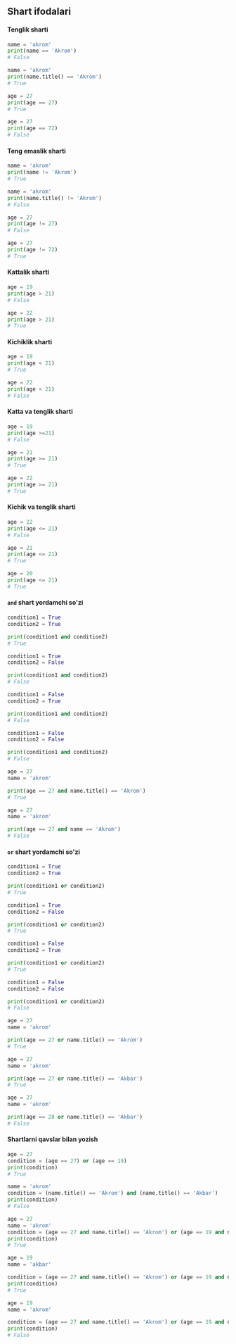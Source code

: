 ## Shart ifodalari

#### Tenglik sharti

```python
name = 'akrom'
print(name == 'Akrom')
# False
```

```python
name = 'akrom'
print(name.title() == 'Akrom')
# True
```

```python
age = 27
print(age == 27)
# True
```

```python
age = 27
print(age == 72)
# False
```

#### Teng emaslik sharti

```python
name = 'akrom'
print(name != 'Akrom')
# True
```

```python
name = 'akrom'
print(name.title() != 'Akrom')
# False
```

```python
age = 27
print(age != 27)
# False
```

```python
age = 27
print(age != 72)
# True
```

#### Kattalik sharti
```python
age = 19
print(age > 21)
# False
```

```python
age = 22
print(age > 21)
# True
```

#### Kichiklik sharti

```python
age = 19
print(age < 21)
# True
```
```python
age = 22
print(age < 21)
# False
```

#### Katta va tenglik sharti

```python
age = 19
print(age >=21)
# False
```

```python
age = 21
print(age >= 21)
# True
```

```python
age = 22
print(age >= 21)
# True
```

#### Kichik va tenglik sharti

```python
age = 22
print(age <= 21)
# False
```

```python
age = 21
print(age <= 21)
# True
```

```python
age = 20
print(age <= 21)
# True
```

#### `and` shart yordamchi so'zi

```python
condition1 = True
condition2 = True

print(condition1 and condition2)
# True
```

```python
condition1 = True
condition2 = False

print(condition1 and condition2)
# False
```

```python
condition1 = False
condition2 = True

print(condition1 and condition2)
# False
```

```python
condition1 = False
condition2 = False

print(condition1 and condition2)
# False
```

```python
age = 27
name = 'akrom'

print(age == 27 and name.title() == 'Akrom')
# True
```

```python
age = 27
name = 'akrom'

print(age == 27 and name == 'Akrom')
# False
```

#### `or` shart yordamchi so'zi

```python
condition1 = True
condition2 = True

print(condition1 or condition2)
# True
```

```python
condition1 = True
condition2 = False

print(condition1 or condition2)
# True
```

```python
condition1 = False
condition2 = True

print(condition1 or condition2)
# True
```

```python
condition1 = False
condition2 = False

print(condition1 or condition2)
# False
```

```python
age = 27
name = 'akrom'

print(age == 27 or name.title() == 'Akrom')
# True
```

```python
age = 27
name = 'akrom'

print(age == 27 or name.title() == 'Akbar')
# True
```

```python
age = 27
name = 'akrom'

print(age == 28 or name.title() == 'Akbar')
# False
```

#### Shartlarni qavslar bilan yozish

```python
age = 27
condition = (age == 27) or (age == 19)
print(condition)
# True
```

```python
name = 'akrom'
condition = (name.title() == 'Akrom') and (name.title() == 'Akbar')
print(condition)
# False
```

```python
age = 27
name = 'akrom'
condition = (age == 27 and name.title() == 'Akrom') or (age == 19 and name.title() == 'Akbar')
print(condition)
# True
```

```python
age = 19
name = 'akbar'

condition = (age == 27 and name.title() == 'Akrom') or (age == 19 and name.title() == 'Akbar')
print(condition)
# True
```

```python
age = 19
name = 'akrom'

condition = (age == 27 and name.title() == 'Akrom') or (age == 19 and name.title() == 'Akbar')
print(condition)
# False
```